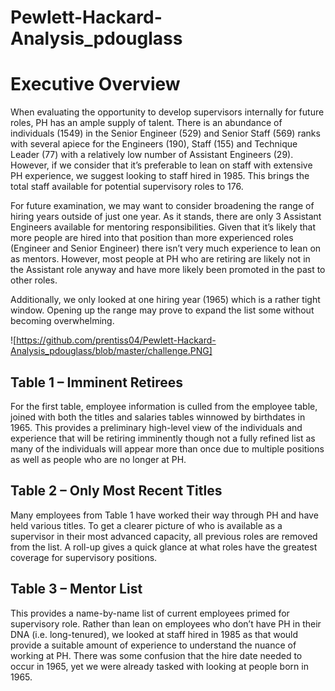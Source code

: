 # Pewlett-Hackard-Analysis_pdouglass

# Executive Overview
When evaluating the opportunity to develop supervisors internally for future roles, PH has an ample supply of talent. There is an abundance of individuals (1549) in the Senior Engineer (529) and Senior Staff (569) ranks with several apiece for the Engineers (190), Staff (155) and Technique Leader (77) with a relatively low number of Assistant Engineers (29). However, if we consider that it’s preferable to lean on staff with extensive PH experience, we suggest looking to staff hired in 1985. This brings the total staff available for potential supervisory roles to 176. 

For future examination, we may want to consider broadening the range of hiring years outside of just one year. As it stands, there are only 3 Assistant Engineers available for mentoring responsibilities. Given that it’s likely that more people are hired into that position than more experienced roles (Engineer and Senior Engineer) there isn’t very much experience to lean on as mentors. However, most people at PH who are retiring are likely not in the Assistant role anyway and have more likely been promoted in the past to other roles.  

Additionally, we only looked at one hiring year (1965) which is a rather tight window. Opening up the range may prove to expand the list some without becoming overwhelming. 

![https://github.com/prentiss04/Pewlett-Hackard-Analysis_pdouglass/blob/master/challenge.PNG]

## Table 1 – Imminent Retirees
For the first table, employee information is culled from the employee table, joined with both the titles and salaries tables winnowed by birthdates in 1965. This provides a preliminary high-level view of the individuals and experience that will be retiring imminently though not a fully refined list as many of the individuals will appear more than once due to multiple positions as well as people who are no longer at PH. 

## Table 2 – Only Most Recent Titles
Many employees from Table 1 have worked their way through PH and have held various titles. To get a clearer picture of who is available as a supervisor in their most advanced capacity, all previous roles are removed from the list. 
A roll-up gives a quick glance at what roles have the greatest coverage for supervisory positions. 

## Table 3 – Mentor List
This provides a name-by-name list of current employees primed for supervisory role. Rather than lean on employees who don’t have PH in their DNA (i.e. long-tenured), we looked at staff hired in 1985 as that would provide a suitable amount of experience to understand the nuance of working at PH. There was some confusion that the hire date needed to occur in 1965, yet we were already tasked with looking at people born in 1965.
